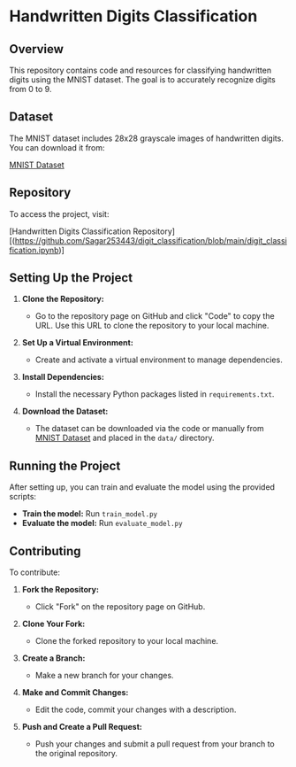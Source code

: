 # Handwritten Digits Classification

## Overview

This repository contains code and resources for classifying handwritten digits using the MNIST dataset. The goal is to accurately recognize digits from 0 to 9.

## Dataset

The MNIST dataset includes 28x28 grayscale images of handwritten digits. You can download it from:

[MNIST Dataset](http://yann.lecun.com/exdb/mnist/)

## Repository

To access the project, visit:

[Handwritten Digits Classification Repository][(https://github.com/Sagar253443/digit_classification/blob/main/digit_classification.ipynb)]

## Setting Up the Project

1. **Clone the Repository:**
   - Go to the repository page on GitHub and click "Code" to copy the URL. Use this URL to clone the repository to your local machine.

2. **Set Up a Virtual Environment:**
   - Create and activate a virtual environment to manage dependencies.

3. **Install Dependencies:**
   - Install the necessary Python packages listed in `requirements.txt`.

4. **Download the Dataset:**
   - The dataset can be downloaded via the code or manually from [MNIST Dataset](http://yann.lecun.com/exdb/mnist/) and placed in the `data/` directory.

## Running the Project

After setting up, you can train and evaluate the model using the provided scripts:

- **Train the model:** Run `train_model.py`
- **Evaluate the model:** Run `evaluate_model.py`

## Contributing

To contribute:

1. **Fork the Repository:**
   - Click "Fork" on the repository page on GitHub.

2. **Clone Your Fork:**
   - Clone the forked repository to your local machine.

3. **Create a Branch:**
   - Make a new branch for your changes.

4. **Make and Commit Changes:**
   - Edit the code, commit your changes with a description.

5. **Push and Create a Pull Request:**
   - Push your changes and submit a pull request from your branch to the original repository.
